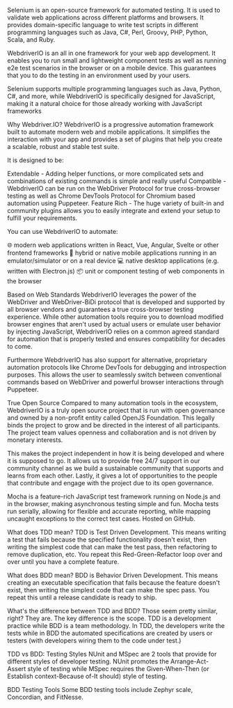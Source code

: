 Selenium is an open-source framework for automated testing. It is used to validate web applications across different platforms and browsers. It provides domain-specific language to write test scripts in different programming languages such as Java, C#, Perl, Groovy, PHP, Python, Scala, and Ruby.

WebdriverIO is an all in one framework for your web app development. It enables you to run small and lightweight component tests as well as running e2e test scenarios in the browser or on a mobile device. This guarantees that you to do the testing in an environment used by your users.

Selenium supports multiple programming languages such as Java, Python, C#, and more, while WebdriverIO is specifically designed for JavaScript, making it a natural choice for those already working with JavaScript frameworks



Why Webdriver.IO?
WebdriverIO is a progressive automation framework built to automate modern web and mobile applications. It simplifies the interaction with your app and provides a set of plugins that help you create a scalable, robust and stable test suite.



It is designed to be:

Extendable - Adding helper functions, or more complicated sets and combinations of existing commands is simple and really useful
Compatible - WebdriverIO can be run on the WebDriver Protocol for true cross-browser testing as well as Chrome DevTools Protocol for Chromium based automation using Puppeteer.
Feature Rich - The huge variety of built-in and community plugins allows you to easily integrate and extend your setup to fulfill your requirements.



You can use WebdriverIO to automate:

🌐   modern web applications written in React, Vue, Angular, Svelte or other frontend frameworks
📱   hybrid or native mobile applications running in an emulator/simulator or on a real device
💻   native desktop applications (e.g. written with Electron.js)
📦   unit or component testing of web components in the browser



Based on Web Standards
WebdriverIO leverages the power of the WebDriver and WebDriver-BiDi protocol that is developed and supported by all browser vendors and guarantees a true cross-browser testing experience. While other automation tools require you to download modified browser engines that aren't used by actual users or emulate user behavior by injecting JavaScript, WebdriverIO relies on a common agreed standard for automation that is properly tested and ensures compatibility for decades to come.

Furthermore WebdriverIO has also support for alternative, proprietary automation protocols like Chrome DevTools for debugging and introspection purposes. This allows the user to seamlessly switch between conventional commands based on WebDriver and powerful browser interactions through Puppeteer.



True Open Source
Compared to many automation tools in the ecosystem, WebdriverIO is a truly open source project that is run with open governance and owned by a non-profit entity called OpenJS Foundation. This legally binds the project to grow and be directed in the interest of all participants. The project team values openness and collaboration and is not driven by monetary interests.

This makes the project independent in how it is being developed and where it is supposed to go. It allows us to provide free 24/7 support in our community channel as we build a sustainable community that supports and learns from each other. Lastly, it gives a lot of opportunities to the people that contribute and engage with the project due to its open governance.


Mocha is a feature-rich JavaScript test framework running on Node.js and in the browser, making asynchronous testing simple and fun. Mocha tests run serially, allowing for flexible and accurate reporting, while mapping uncaught exceptions to the correct test cases. Hosted on GitHub.

What does TDD mean?
TDD is Test Driven Development. This means writing a test that fails because the specified functionality doesn't exist, then writing the simplest code that can make the test pass, then refactoring to remove duplication, etc. You repeat this Red-Green-Refactor loop over and over until you have a complete feature.

What does BDD mean?
BDD is Behavior Driven Development. This means creating an executable specification that fails because the feature doesn't exist, then writing the simplest code that can make the spec pass. You repeat this until a release candidate is ready to ship.

What's the difference between TDD and BDD?
Those seem pretty similar, right? They are. The key difference is the scope. TDD is a development practice while BDD is a team methodology. In TDD, the developers write the tests while in BDD the automated specifications are created by users or testers (with developers wiring them to the code under test.)

TDD vs BDD: Testing Styles
NUnit and MSpec are 2 tools that provide for different styles of developer testing. NUnit promotes the Arrange-Act-Assert style of testing while MSpec requires the Given-When-Then (or Establish context-Because of-It should) style of testing.

BDD Testing Tools
Some BDD testing tools include Zephyr scale, Concordian, and FitNesse. 


